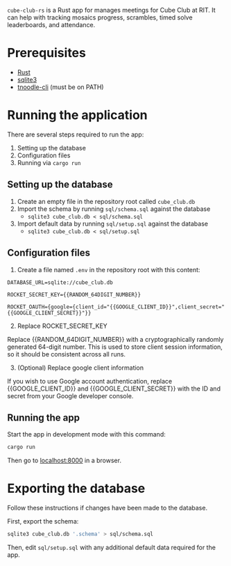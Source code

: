 `cube-club-rs` is a Rust app for manages meetings for Cube Club at RIT.
It can help with tracking mosaics progress, scrambles,
timed solve leaderboards, and attendance.

# Prerequisites

- [Rust](https://www.rust-lang.org/tools/install)
- [sqlite3](https://www.sqlite.org/)
- [tnoodle-cli](https://github.com/SpeedcuberOSS/tnoodle-cli) (must be on PATH)

# Running the application

There are several steps required to run the app:

1. Setting up the database
2. Configuration files
3. Running via `cargo run`

## Setting up the database

1. Create an empty file in the repository root called `cube_club.db`
2. Import the schema by running `sql/schema.sql` against the database
    - `sqlite3 cube_club.db < sql/schema.sql`
3. Import default data by running `sql/setup.sql` against the database
    - `sqlite3 cube_club.db < sql/setup.sql`

## Configuration files

1. Create a file named `.env` in the repository root with this content:

```
DATABASE_URL=sqlite://cube_club.db

ROCKET_SECRET_KEY={{RANDOM_64DIGIT_NUMBER}}

ROCKET_OAUTH={google={client_id="{{GOOGLE_CLIENT_ID}}",client_secret="{{GOOGLE_CLIENT_SECRET}}"}}
```

2. Replace ROCKET_SECRET_KEY

Replace {{RANDOM_64DIGIT_NUMBER}} with a cryptographically randomly generated 64-digit number. This is used to store
client session information, so it should be consistent across all runs.

3. (Optional) Replace google client information

If you wish to use Google account authentication, replace {{GOOGLE_CLIENT_ID}} and {{GOOGLE_CLIENT_SECRET}} with the ID
and secret from your Google developer console.

## Running the app

Start the app in development mode with this command:

```bash
cargo run
```

Then go to [localhost:8000](localhost:8000) in a browser.

# Exporting the database

Follow these instructions if changes have been made to the database.

First, export the schema:

```bash
sqlite3 cube_club.db '.schema' > sql/schema.sql
```

Then, edit `sql/setup.sql` with any additional default data required for the app.

